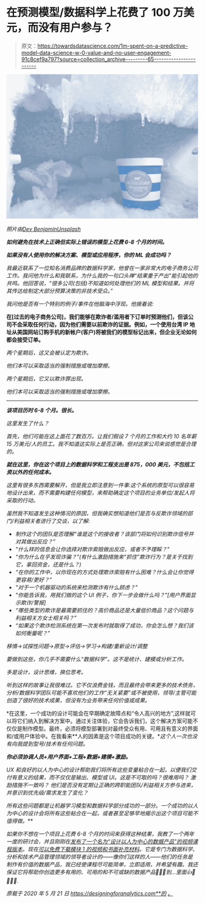 # 在预测模型/数据科学上花费了 100 万美元，而没有用户参与？

> 原文：<https://towardsdatascience.com/1m-spent-on-a-predictive-model-data-science-w-0-value-and-no-user-engagement-91c8cef9a797?source=collection_archive---------65----------------------->

![](img/b180e981586ba2b90c4ebbc2a43ab1c6.png)

*照片由*[*Dev Benjamin*](https://unsplash.com/@dev_irl?utm_source=unsplash&utm_medium=referral&utm_content=creditCopyText)*[*Unsplash*](https://unsplash.com/s/photos/freezer?utm_source=unsplash&utm_medium=referral&utm_content=creditCopyText)*

***如何避免在技术上正确但实际上错误的模型上花费 6-8 个月的时间。***

***如果没有人使用你的解决方案、模型或应用程序，你的 ML 会成功吗？***

*我最近联系了一位知名消费品牌的数据科学家，他曾在一家非常大的电子商务公司工作。我问他为什么和我联系，为什么我的一句口头禅“结果重于产出”能引起他的共鸣。他回答说，“很多公司(包括)不知道如何处理他们的 ML 模型和结果。并将其传达给制定大部分预算决策的非技术受众。”*

*我问他是否有一个特别的例子/事件在他脑海中浮现。他接着说:*

**在[过去的电子商务公司]，我们能够在欺诈者/滥用者下订单时预测他们，但该公司不会采取任何行动，因为他们需要以前欺诈的证据。例如，一个使用台湾 IP 地址从美国网站订购手机的新帐户(客户)将被我们的模型标记出来，但企业无论如何都会接受订单。**

*两个星期后，这又会被认定为欺诈。*

*他们本可以采取适当的强制措施或增加摩擦。*

*两个星期后，它又以欺诈罪出现。*

*他们本可以采取适当的强制措施或增加摩擦。*

******

***该项目历时 6-8 个月。很长。***

*这里发生了什么？*

*首先，他们可能在这上面花了数百万。让我们假设 7 个月的工作和大约 10 名年薪 15 万美元/人的员工。我不知道这实际上是否正确，但对这家公司来说感觉是合理的。*

***就在这里，你在这个项目上的数据科学和工程支出是 875，000 美元，不包括工资以外的任何成本。***

*这里有很多东西需要解开，但是我立即注意到一件事:这个系统的原型可以很容易地设计出来，而不需要构建任何模型，来帮助确定这个项目的业务单位/发起人将采取的行动。*

*虽然我不知道发生这种情况的原因，但我确实想知道他们是否与反欺诈领域的部门/利益相关者进行了交谈，以了解:*

*   *制作这个的团队是否理解“谁是这个的接收者？该部门将如何识别欺诈信号并对其做出反应？”*
*   *"什么样的信息会让你选择对欺诈索赔做出反应，或者不予理睬？"*
*   *“你为什么在乎发现诈骗？”(有什么激励措施来“抓住”欺诈行为？是关于找到它，拿回资金，还是什么？)*
*   *“在你的工作中，以你现在的方式处理欺诈索赔有什么困难？什么会让你觉得更容易/更好？”*
*   *"对于一个机器驱动的系统来检测欺诈有什么顾虑？"*
*   *"你能告诉我，用我们做的这个 UI 例子，你下一步会做什么吗？"[用户界面显示欺诈/警报]*
*   *“哪些类型的欺诈是最需要抓住的？高价商品还是大量低价商品？这个问题与利益相关方女士相关吗？”*
*   *“如果这个欺诈检测系统在第一次发布时就取得了成功，你会怎么想？我们该如何衡量呢？”*

*移情->试探性问题->原型->评估->学习->构建/重新设计/调整*

*要做到这些，你几乎不需要什么“数据科学”。这不是统计、建模或分析工作。*

*多是设计，设计思维，换位思考。*

*听到这样的故事让我很难过。它不仅浪费金钱，而且最终会带来更多的技术债务，分析/数据科学团队可能不喜欢他们的工作“无关紧要”或不被使用，领导/主管可能创造了很好的技术成果，但没有为业务带来任何价值或成果。*

*在这里，一个成功的设计可能会在早期确定故障点和“令人高兴的地方”,这样就可以将它们纳入到解决方案中。通过关注体验，它会告诉我们，这个解决方案可能不仅仅是制作模型。最终，必须将模型部署到对最终受众有用、可用且有意义的界面和/或用户体验中。在我看来**人的因素是这个项目成功的关键。**这个人一次也没有向我提到型号/技术有任何问题。*

***你必须协调人员+用户界面+工程+数据+建模+激励。***

*UX 和良好的以人为中心的设计帮助我们将所有这些变量粘合在一起，以便我们交付有意义的结果，而不仅仅是输出、模型或 UI。这是不可取的吗？很难用吗？
激励措施不一致吗？
他们是否没有定期让正确的跨职能团队/利益相关方参与进来，并意识到优先级/需求发生了变化？*

***所有这些问题都是让机器学习模型和数据科学部分成功的一部分。一个成功的以人为中心的设计会将所有这些粘合在一起，或者甚至足够早地揭示出*这个项目可能不值得做*。***

*如果你不想在一个项目上花费 6-8 个月的时间来获得这种结果，我教了一个两年一度的研讨会，并且刚刚在[发布了一个名为“设计以人为中心的数据产品”的视频课程版本](https://designingforanalytics.com/course)。现在[可以免费下载模块 1 的视频和书面补充材料](https://designingforanalytics.com/services/course-designing-human-centered-data-products/free-download/)。它是专门为数据科学、分析和技术产品管理领域的领导者设计的——像你们这样的人——他们的任务是制作有价值的数据产品，我已经使课程尽可能简单，立即适用，并希望有趣。我还保证它将帮助你创造更多有用的、可用的和不可或缺的数据产品🤷‍♀️🤔到…里面👍🙏🙆🏻‍♂️.*

**原载于 2020 年 5 月 21 日 https://designingforanalytics.com**的* [*。*](https://designingforanalytics.com/resources/1m-spent-on-a-predictive-model-data-science-w-0-value-and-no-user-engagement/)*